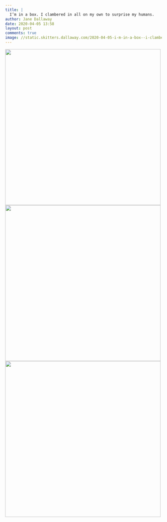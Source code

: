 ```yaml
---
title: |
  I’m in a box. I clambered in all on my own to surprise my humans.
author: Jane Dallaway
date: 2020-04-05 13:58
layout: post
comments: true
image: //static.skitters.dallaway.com/2020-04-05-i-m-in-a-box--i-clambered-in-all-on-my-own-to-surprise-my-humans-thumb-1-IMG-0432.JPG
---
```


<div>
        <a href="//static.skitters.dallaway.com/2020-04-05-i-m-in-a-box--i-clambered-in-all-on-my-own-to-surprise-my-humans-fullsize-1-IMG-0432.JPG">
          <img src="//static.skitters.dallaway.com/2020-04-05-i-m-in-a-box--i-clambered-in-all-on-my-own-to-surprise-my-humans-thumb-1-IMG-0432.JPG" width="500" height="500"/>
        </a>
      </div><div>
        <a href="//static.skitters.dallaway.com/2020-04-05-i-m-in-a-box--i-clambered-in-all-on-my-own-to-surprise-my-humans-fullsize-2-IMG-0433.JPG">
          <img src="//static.skitters.dallaway.com/2020-04-05-i-m-in-a-box--i-clambered-in-all-on-my-own-to-surprise-my-humans-thumb-2-IMG-0433.JPG" width="500" height="500"/>
        </a>
      </div><div>
        <a href="//static.skitters.dallaway.com/2020-04-05-i-m-in-a-box--i-clambered-in-all-on-my-own-to-surprise-my-humans-fullsize-3-IMG-0434.JPG">
          <img src="//static.skitters.dallaway.com/2020-04-05-i-m-in-a-box--i-clambered-in-all-on-my-own-to-surprise-my-humans-thumb-3-IMG-0434.JPG" width="500" height="500"/>
        </a>
      </div>


   
      